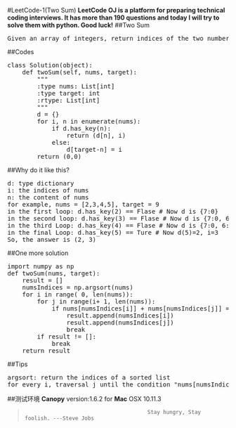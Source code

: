 #LeetCode-1(Two Sum)
**LeetCode OJ is a platform for preparing technical coding interviews. It has more than 190 questions and today I will try to solve them with python. Good luck!**
##Two Sum
<pre>
Given an array of integers, return indices of the two numbers such that they add up to a specific target.
</pre>
##Codes
<pre>
class Solution(object):
    def twoSum(self, nums, target):
        """
        :type nums: List[int]
        :type target: int
        :rtype: List[int]
        """
        d = {}
        for i, n in enumerate(nums):
            if d.has_key(n):
                return (d[n], i)
            else:
                d[target-n] = i
        return (0,0)
</pre>
##Why do it like this?
<pre>
d: type dictionary
i: the indices of nums
n: the content of nums
for example, nums = [2,3,4,5], target = 9
in the first loop: d.has_key(2) == Flase # Now d is {7:0}
in the second loop: d.has_key(3) == Flase # Now d is {7:0, 6:1}
in the third Loop: d.has_key(4) == Flase # Now d is {7:0, 6:1, 5:2}
in the final Loop: d.has_key(5) == Ture # Now d(5)=2, i=3
So, the answer is (2, 3)
</pre>
##One more solution
<pre>
import numpy as np
def twoSum(nums, target):
    result = []
    numsIndices = np.argsort(nums)
    for i in range( 0, len(nums)):
        for j in range(i+ 1, len(nums)):
            if nums[numsIndices[i]] + nums[numsIndices[j]] == target:
                result.append(numsIndices[i])
                result.append(numsIndices[j])
                break
        if result != []:
            break
    return result
</pre>
##Tips
<pre>
argsort: return the indices of a sorted list
for every i, traversal j until the condition "nums[numsIndices[i]] + nums[numsIndices[j]" is ture, then break.
</pre>
##测试环境
**Canopy** version:1.6.2 for **Mac** OSX 10.11.3
>                                            Stay hungry, Stay foolish. ---Steve Jobs